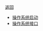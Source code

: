 [返回](README.md)

- [操作系统启动](doc/基础知识/操作系统/基础知识/操作系统的启动.md#操作系统的启动)  
- [操作系统接口](doc/基础知识/操作系统/基础知识/操作系统的接口.md#操作系统的接口)  









